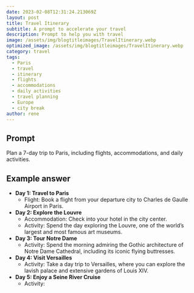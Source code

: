 ```yaml
---
date: 2023-02-08T12:31:24.213069Z
layout: post
title: Travel Itinerary
subtitle: A prompt to accelerate your travel
description: Prompt to help you with travel 
image: /assets/img/blogtitleimages/TravelItinerary.webp
optimized_image: /assets/img/blogtitleimages/TravelItinerary.webp
category: travel
tags:
  - Paris
  - travel
  - itinerary
  - flights
  - accommodations
  - daily activities
  - travel planning
  - Europe
  - city break
author: rene
---
```


## Prompt

  <div class='promptinnerdivtop'>
    <div class='prompttextdiv'>
    <p>Plan a 7-day trip to Paris, including flights, accommodations, and daily activities.</p>
    </div>
  </div>


## Example answer
  <div class='promptinnerdivbottom' >
    <div class='prompttextdiv'>
    <p>

<ul>
  <li><strong>Day 1: Travel to Paris</strong>
    <ul>
      <li>Flight: Book a flight from your departure city to Charles de Gaulle Airport in Paris.</li>
    </ul>
  </li>
  <li><strong>Day 2: Explore the Louvre</strong>
    <ul>
      <li>Accommodation: Check into your hotel in the city center.</li>
      <li>Activity: Spend the day exploring the Louvre, one of the world’s largest and most famous art museums.</li>
    </ul>
  </li>
  <li><strong>Day 3: Tour Notre Dame</strong>
    <ul>
      <li>Activity: Spend the morning admiring the Gothic architecture of Notre Dame Cathedral, including its iconic flying buttresses.</li>
    </ul>
  </li>
  <li><strong>Day 4: Visit Versailles</strong>
    <ul>
      <li>Activity: Take a day trip to Versailles, where you can explore the lavish palace and extensive gardens of Louis XIV.</li>  
    </ul>
  </li>
  <li><strong>Day 5: Enjoy a Seine River Cruise</strong>
    <ul>
      <li>Activity:</p>
    </div>
  </div>
